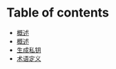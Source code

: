 # Table of contents

* [概述](README.md)
* [概述](gai-shu.md)
* [生成私钥](sheng-cheng-si-yao.md)
* [术语定义](shu-yu-ding-yi.md)

